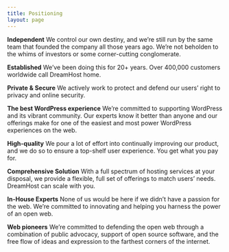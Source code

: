 ```yaml
---
title: Positioning
layout: page
---
```


<p class="m-bottom-4"><strong>Independent</strong> We control our own destiny, and we’re still run by the same team that founded the company all those years ago.  We’re not beholden to the whims of investors or some corner-cutting conglomerate.</p>

<p class="m-bottom-4"><strong>Established</strong> We’ve been doing this for 20+ years. Over 400,000 customers worldwide call DreamHost home.</p>

<p class="m-bottom-4"><strong>Private &amp; Secure</strong> We actively work to protect and defend our users’ right to privacy and online security.</p>

<p class="m-bottom-4"><strong>The best WordPress experience</strong> We’re committed to supporting WordPress and its vibrant community.  Our experts know it better than anyone and our offerings make for one of the easiest and most power WordPress experiences on the web.</p>

<p class="m-bottom-4"><strong>High-quality</strong> We pour a lot of effort into continually improving our product, and we do so to ensure a top-shelf user experience. You get what you pay for.</p>

<p class="m-bottom-4"><strong>Comprehensive Solution</strong> With a full spectrum of hosting services at your disposal, we provide a flexible, full set of offerings to match users’ needs. DreamHost can scale with you.</p>

<p class="m-bottom-4"><strong>In-House Experts</strong> None of us would be here if we didn’t have a passion for the web. We’re committed to innovating and helping you harness the power of an open web.</p>

<p class="m-bottom-4"><strong>Web pioneers</strong> We’re committed to defending the open web through a combination of public advocacy, support of open source software, and the free flow of ideas and expression to the farthest corners of the internet.</p>